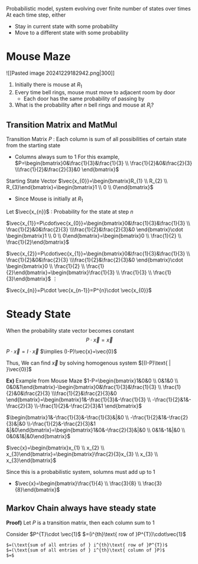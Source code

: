 Probabilistic model, system evolving over finite number of states over times
At each time step, either
- Stay in current state with some probability
- Move to a different state with some probability

# Mouse Maze
![[Pasted image 20241229182942.png|300]]
1. Initially there is mouse at $R_{1}$
2. Every time bell rings, mouse must move to adjacent room by door
	- Each door has the same probability of passing by
3. What is the probability after $n$ bell rings and mouse at $R_{i}$?

## Transition Matrix and MatMul
Transition Matrix $P$ : Each column is sum of all possibilities of certain state from the starting state
- Columns always sum to 1
For this example, $P=\begin{bmatrix}0&\frac{1}{3}&\frac{1}{3} \\ \frac{1}{2}&0&\frac{2}{3} \\\frac{1}{2}&\frac{2}{3}&0 \end{bmatrix}$


Starting State Vector $\vec{x_{0}}=\begin{bmatrix}R_{1} \\ R_{2} \\ R_{3}\end{bmatrix}=\begin{bmatrix}1 \\ 0 \\ 0\end{bmatrix}$
- Since Mouse is initially at $R_{1}$

Let $\vec{x_{n}}$ : Probability for the state at step $n$

$\vec{x_{1}}=P\cdot\vec{x_{0}}=\begin{bmatrix}0&\frac{1}{3}&\frac{1}{3} \\ \frac{1}{2}&0&\frac{2}{3} \\\frac{1}{2}&\frac{2}{3}&0 \end{bmatrix}\cdot \begin{bmatrix}1 \\ 0 \\ 0\end{bmatrix}=\begin{bmatrix}0 \\ \frac{1}{2} \\ \frac{1}{2}\end{bmatrix}$

$\vec{x_{2}}=P\cdot\vec{x_{1}}=\begin{bmatrix}0&\frac{1}{3}&\frac{1}{3} \\ \frac{1}{2}&0&\frac{2}{3} \\\frac{1}{2}&\frac{2}{3}&0 \end{bmatrix}\cdot \begin{bmatrix}0 \\ \frac{1}{2} \\ \frac{1}{2}\end{bmatrix}=\begin{bmatrix}\frac{1}{3} \\ \frac{1}{3} \\ \frac{1}{3}\end{bmatrix}$
  $\vdots$

$\vec{x_{n}}=P\cdot \vec{x_{n-1}}=P^{n}\cdot \vec{x_{0}}$

# Steady State
When the probability state vector becomes constant
$$P\cdot  \vec{x}=\vec{x}$$

$P\cdot \vec{x}=I\cdot\vec{x}$
$\implies (I-P)\vec{x}=\vec{0}$

Thus, We can find $\vec{x}$ by solving homogenous system $[(I-P)\text{ | }\vec{0}]$

**Ex)** Example from Mouse Maze
$1-P=\begin{bmatrix}1&0&0 \\ 0&1&0 \\ 0&0&1\end{bmatrix}-\begin{bmatrix}0&\frac{1}{3}&\frac{1}{3} \\ \frac{1}{2}&0&\frac{2}{3} \\\frac{1}{2}&\frac{2}{3}&0 \end{bmatrix}=\begin{bmatrix}1&-\frac{1}{3}&-\frac{1}{3} \\ -\frac{1}{2}&1&-\frac{2}{3} \\-\frac{1}{2}&-\frac{2}{3}&1 \end{bmatrix}$

$\begin{bmatrix}1&-\frac{1}{3}&-\frac{1}{3}&|&0 \\ -\frac{1}{2}&1&-\frac{2}{3}&|&0 \\-\frac{1}{2}&-\frac{2}{3}&1 &|&0\end{bmatrix}=\begin{bmatrix}1&0&-\frac{2}{3}&|&0 \\ 0&1&-1&|&0 \\ 0&0&1&|&0\end{bmatrix}$

$\vec{x}=\begin{bmatrix}x_{1} \\ x_{2} \\ x_{3}\end{bmatrix}=\begin{bmatrix}\frac{2}{3}x_{3} \\ x_{3} \\ x_{3}\end{bmatrix}$

Since this is a probabilistic system, solumns must add up to 1
- $\vec{x}=\begin{bmatrix}\frac{1}{4} \\ \frac{3}{8} \\ \frac{3}{8}\end{bmatrix}$

## Markov Chain always have steady state

**Proof)**
Let $P$ is a transition matrix, then each column sum to 1

Consider $P^{T}\cdot \vec{1}$
	$=(i^{th}\text{ row of }P^{T})\cdot\vec{1}$





	$=(\text{sum of all entries of } i^{th}\text{ row of }P^{T})$
	$=(\text{sum of all entries of } i^{th}\text{ column of }P)$
	$=$